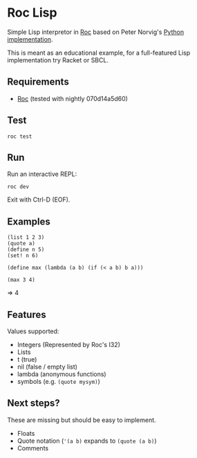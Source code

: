 # Roc Lisp

Simple Lisp interpretor in [Roc](https://www.roc-lang.org) based on Peter Norvig's [Python implementation](https://norvig.com/lispy.html).

This is meant as an educational example, for a full-featured Lisp implementation try Racket or SBCL.

## Requirements
* [Roc](https://www.roc-lang.org) (tested with nightly 070d14a5d60)

## Test
```
roc test
```

## Run
Run an interactive REPL:
```
roc dev
```
Exit with Ctrl-D (EOF).

## Examples
```
(list 1 2 3)
(quote a)
(define n 5)
(set! n 6)
```

```
(define max (lambda (a b) (if (< a b) b a)))

(max 3 4)
```
=> 4

## Features
Values supported:

* Integers (Represented by Roc's I32)
* Lists
* t (true)
* nil (false / empty list)
* lambda (anonymous functions)
* symbols (e.g. `(quote mysym)`)

## Next steps?

These are missing but should be easy to implement.

* Floats
* Quote notation (`'(a b)` expands to `(quote (a b)`)
* Comments
